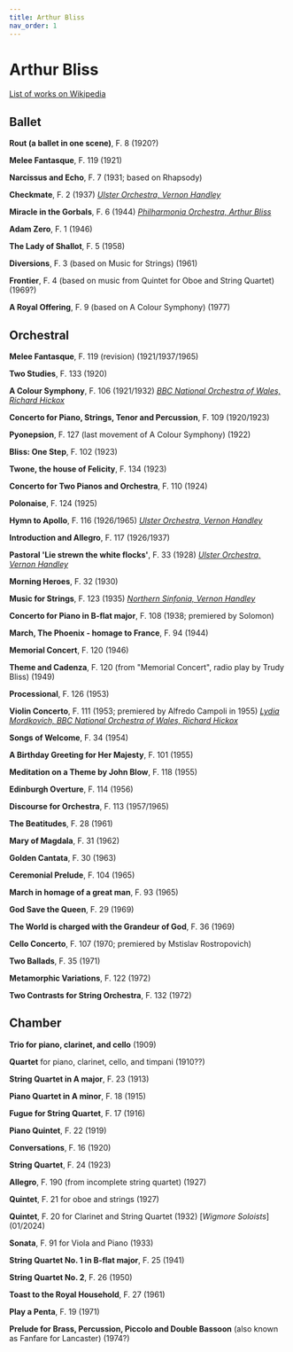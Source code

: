 ```yaml
---
title: Arthur Bliss
nav_order: 1
---
```


# Arthur Bliss

[List of works on Wikipedia](https://en.wikipedia.org/wiki/List_of_compositions_by_Arthur_Bliss)

## Ballet

**Rout (a ballet in one scene)**, F. 8 (1920?)

**Melee Fantasque**, F. 119 (1921)

**Narcissus and Echo**, F. 7 (1931; based on Rhapsody)

**Checkmate**, F. 2 (1937) [*Ulster Orchestra, Vernon Handley*](http://www.tidal.com/track/12423573)

**Miracle in the Gorbals**, F. 6 (1944) [*Philharmonia Orchestra, Arthur Bliss*](http://www.tidal.com/track/12609063)

**Adam Zero**, F. 1 (1946)

**The Lady of Shallot**, F. 5 (1958)

**Diversions**, F. 3 (based on Music for Strings) (1961)

**Frontier**, F. 4 (based on music from Quintet for Oboe and String Quartet) (1969?)

**A Royal Offering**, F. 9 (based on A Colour Symphony) (1977)


## Orchestral

**Melee Fantasque**, F. 119 (revision) (1921/1937/1965)

**Two Studies**, F. 133 (1920)

**A Colour Symphony**, F. 106 (1921/1932) [*BBC National Orchestra of Wales, Richard Hickox*](http://www.tidal.com/track/12415262)

**Concerto for Piano, Strings, Tenor and Percussion**, F. 109 (1920/1923)

**Pyonepsion**, F. 127 (last movement of A Colour Symphony) (1922)

**Bliss: One Step**, F. 102 (1923)

**Twone, the house of Felicity**, F. 134 (1923)

**Concerto for Two Pianos and Orchestra**, F. 110 (1924)

**Polonaise**, F. 124 (1925)

**Hymn to Apollo**, F. 116 (1926/1965) [*Ulster Orchestra, Vernon Handley*](http://www.tidal.com/track/12423583)

**Introduction and Allegro**, F. 117 (1926/1937)

**Pastoral 'Lie strewn the white flocks'**, F. 33 (1928) [*Ulster Orchestra, Vernon Handley*](http://www.tidal.com/track/12423587)

**Morning Heroes**, F. 32 (1930)

**Music for Strings**, F. 123 (1935) [*Northern Sinfonia, Vernon Handley*](http://www.tidal.com/track/376371176)

**Concerto for Piano in B-flat major**, F. 108 (1938; premiered by Solomon)

**March, The Phoenix - homage to France**, F. 94 (1944)

**Memorial Concert**, F. 120 (1946)

**Theme and Cadenza**, F. 120 (from "Memorial Concert", radio play by Trudy Bliss) (1949)

**Processional**, F. 126 (1953)

**Violin Concerto**, F. 111 (1953; premiered by Alfredo Campoli in 1955) [*Lydia Mordkovich, BBC National Orchestra of Wales, Richard Hickox*](http://www.tidal.com/track/12415266)

**Songs of Welcome**, F. 34 (1954)

**A Birthday Greeting for Her Majesty**, F. 101 (1955)

**Meditation on a Theme by John Blow**, F. 118 (1955)

**Edinburgh Overture**, F. 114 (1956)

**Discourse for Orchestra**, F. 113 (1957/1965)

**The Beatitudes**, F. 28 (1961)

**Mary of Magdala**, F. 31 (1962)

**Golden Cantata**, F. 30 (1963)

**Ceremonial Prelude**, F. 104 (1965)

**March in homage of a great man**, F. 93 (1965)

**God Save the Queen**, F. 29 (1969)

**The World is charged with the Grandeur of God**, F. 36 (1969)

**Cello Concerto**, F. 107 (1970; premiered by Mstislav Rostropovich)

**Two Ballads**, F. 35 (1971)

**Metamorphic Variations**, F. 122 (1972)

**Two Contrasts for String Orchestra**, F. 132 (1972)


## Chamber

**Trio for piano, clarinet, and cello** (1909)

**Quartet** for piano, clarinet, cello, and timpani (1910??)

**String Quartet in A major**, F. 23 (1913)

**Piano Quartet in A minor**, F. 18 (1915)

**Fugue for String Quartet**, F. 17 (1916)

**Piano Quintet**, F. 22 (1919)

**Conversations**, F. 16 (1920)

**String Quartet**, F. 24 (1923)

**Allegro**, F. 190 (from incomplete string quartet) (1927)

**Quintet**, F. 21 for oboe and strings (1927)

**Quintet**, F. 20 for Clarinet and String Quartet (1932) [*Wigmore Soloists*] (01/2024)

**Sonata**, F. 91 for Viola and Piano (1933)

**String Quartet No. 1 in B-flat major**, F. 25 (1941)

**String Quartet No. 2**, F. 26 (1950)

**Toast to the Royal Household**, F. 27 (1961)

**Play a Penta**, F. 19 (1971)

**Prelude for Brass, Percussion, Piccolo and Double Bassoon** (also known as Fanfare for Lancaster) (1974?)

